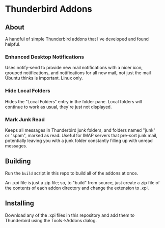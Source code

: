 # Thunderbird Addons

## About
A handful of simple Thunderbird addons that I've developed and found helpful.

### Enhanced Desktop Notifications
Uses notify-send to provide new mail notifications with a nicer icon, grouped notifications, and notifications for all new mail, not just the mail Ubuntu thinks is important. Linux only.

### Hide Local Folders
Hides the "Local Folders" entry in the folder pane.  Local folders will continue to work as usual, they're just not displayed.

### Mark Junk Read
Keeps all messages in Thunderbird junk folders, and folders named "junk" or "spam", marked as read.  Useful for IMAP servers that pre-sort junk mail, potentially leaving you with a junk folder constantly filling up with unread messages.

## Building
Run the `build` script in this repo to build all of the addons at once.

An .xpi file is just a zip file; so, to "build" from source, just create a zip file of the contents of each addon directory and change the extension to .xpi.

## Installing
Download any of the .xpi files in this repository and add them to Thunderbird using the Tools->Addons dialog.

